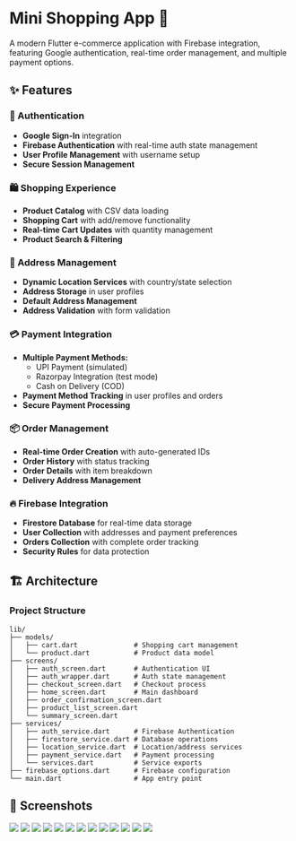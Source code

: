 # Mini Shopping App 🛒

A modern Flutter e-commerce application with Firebase integration, featuring Google authentication, real-time order management, and multiple payment options.

## ✨ Features

### 🔐 Authentication
- **Google Sign-In** integration
- **Firebase Authentication** with real-time auth state management
- **User Profile Management** with username setup
- **Secure Session Management**

### 🛍️ Shopping Experience
- **Product Catalog** with CSV data loading
- **Shopping Cart** with add/remove functionality
- **Real-time Cart Updates** with quantity management
- **Product Search & Filtering**

### 📍 Address Management
- **Dynamic Location Services** with country/state selection
- **Address Storage** in user profiles
- **Default Address Management**
- **Address Validation** with form validation

### 💳 Payment Integration
- **Multiple Payment Methods:**
  - UPI Payment (simulated)
  - Razorpay Integration (test mode)
  - Cash on Delivery (COD)
- **Payment Method Tracking** in user profiles and orders
- **Secure Payment Processing**

### 📦 Order Management
- **Real-time Order Creation** with auto-generated IDs
- **Order History** with status tracking
- **Order Details** with item breakdown
- **Delivery Address Management**

### 🔥 Firebase Integration
- **Firestore Database** for real-time data storage
- **User Collection** with addresses and payment preferences
- **Orders Collection** with complete order tracking
- **Security Rules** for data protection

## 🏗️ Architecture

### Project Structure
```
lib/
├── models/
│   ├── cart.dart              # Shopping cart management
│   └── product.dart           # Product data model
├── screens/
│   ├── auth_screen.dart       # Authentication UI
│   ├── auth_wrapper.dart      # Auth state management
│   ├── checkout_screen.dart   # Checkout process
│   ├── home_screen.dart       # Main dashboard
│   ├── order_confirmation_screen.dart
│   ├── product_list_screen.dart
│   └── summary_screen.dart
├── services/
│   ├── auth_service.dart      # Firebase Authentication
│   ├── firestore_service.dart # Database operations
│   ├── location_service.dart  # Location/address services
│   ├── payment_service.dart   # Payment processing
│   └── services.dart          # Service exports
├── firebase_options.dart      # Firebase configuration
└── main.dart                  # App entry point
```

## 📱 Screenshots

![](screenshots/ss1.png) 
![](screenshots/ss2.png)
![](screenshots/ss4.png)
![](screenshots/ss5.png)
![](screenshots/ss6.png)
![](screenshots/ss7.png)
![](screenshots/ss8.png)
![](screenshots/ss12.png)
![](screenshots/ss13.png)
![](screenshots/ss3.png)
![](screenshots/ss9.png)
![](screenshots/ss10.png)
![](screenshots/ss11.png)
